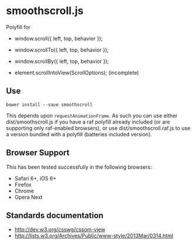 # smoothscroll.js

Polyfill for
* window.scroll({ left, top, behavior });
* window.scrollTo({ left, top, behavior });
* window.scrollBy({ left, top, behavior });

* element.scrollIntoView(ScrollOptions); (incomplete)

## Use

`bower install --save smoothscroll`

This depends upon `requestAnimationFrame`. As such you can use either
dist/smoothscroll.js if you have a raf polyfill already included (or are
supporting only raf-enabled browsers), or use dist/smoothscroll.raf.js
to use a version bundled with a polyfill (batteries included version).

Browser Support
---------------

This has been tested successfully in the following browsers:

* Safari 6+, iOS 6+
* Firefox
* Chrome
* Opera Next


Standards documentation
-----------------------

* http://dev.w3.org/csswg/cssom-view
* http://lists.w3.org/Archives/Public/www-style/2013Mar/0314.html
